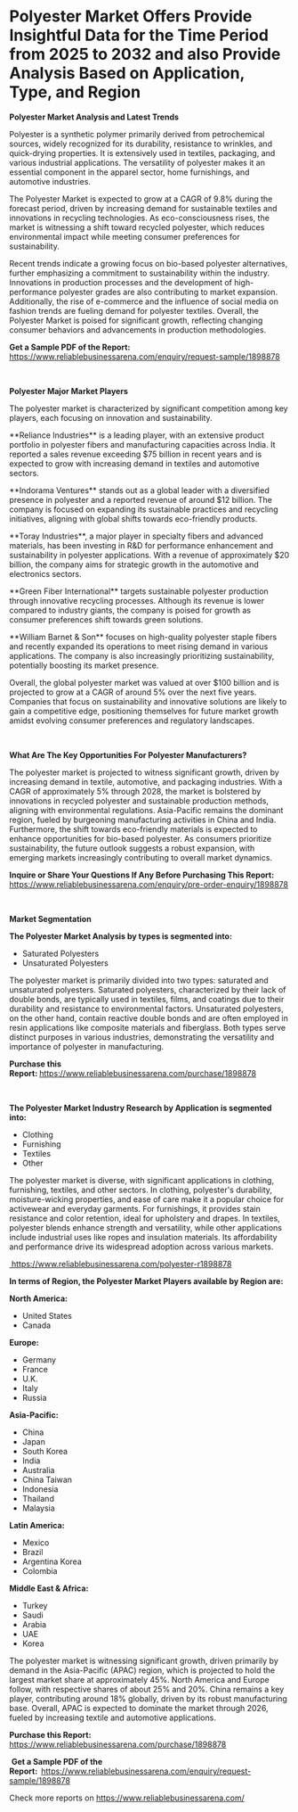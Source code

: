 <p><h1>Polyester Market Offers Provide Insightful Data for the Time Period from 2025 to 2032 and also Provide Analysis Based on Application, Type, and Region</h1></p><p><strong>Polyester Market Analysis and Latest Trends</strong></p>
<p><p>Polyester is a synthetic polymer primarily derived from petrochemical sources, widely recognized for its durability, resistance to wrinkles, and quick-drying properties. It is extensively used in textiles, packaging, and various industrial applications. The versatility of polyester makes it an essential component in the apparel sector, home furnishings, and automotive industries.</p><p>The Polyester Market is expected to grow at a CAGR of 9.8% during the forecast period, driven by increasing demand for sustainable textiles and innovations in recycling technologies. As eco-consciousness rises, the market is witnessing a shift toward recycled polyester, which reduces environmental impact while meeting consumer preferences for sustainability.</p><p>Recent trends indicate a growing focus on bio-based polyester alternatives, further emphasizing a commitment to sustainability within the industry. Innovations in production processes and the development of high-performance polyester grades are also contributing to market expansion. Additionally, the rise of e-commerce and the influence of social media on fashion trends are fueling demand for polyester textiles. Overall, the Polyester Market is poised for significant growth, reflecting changing consumer behaviors and advancements in production methodologies.</p></p>
<p><strong>Get a Sample PDF of the Report:&nbsp;</strong> <a href="https://www.reliablebusinessarena.com/enquiry/request-sample/1898878?utm_campaign=3181&utm_medium=2&utm_source=Github&utm_content=ia&utm_term=31032025&utm_id=polyester">https://www.reliablebusinessarena.com/enquiry/request-sample/1898878</a></p>
<p>&nbsp;</p>
<p><strong>Polyester Major Market Players</strong></p>
<p><p>The polyester market is characterized by significant competition among key players, each focusing on innovation and sustainability. </p><p>**Reliance Industries** is a leading player, with an extensive product portfolio in polyester fibers and manufacturing capacities across India. It reported a sales revenue exceeding $75 billion in recent years and is expected to grow with increasing demand in textiles and automotive sectors.</p><p>**Indorama Ventures** stands out as a global leader with a diversified presence in polyester and a reported revenue of around $12 billion. The company is focused on expanding its sustainable practices and recycling initiatives, aligning with global shifts towards eco-friendly products.</p><p>**Toray Industries**, a major player in specialty fibers and advanced materials, has been investing in R&D for performance enhancement and sustainability in polyester applications. With a revenue of approximately $20 billion, the company aims for strategic growth in the automotive and electronics sectors.</p><p>**Green Fiber International** targets sustainable polyester production through innovative recycling processes. Although its revenue is lower compared to industry giants, the company is poised for growth as consumer preferences shift towards green solutions.</p><p>**William Barnet & Son** focuses on high-quality polyester staple fibers and recently expanded its operations to meet rising demand in various applications. The company is also increasingly prioritizing sustainability, potentially boosting its market presence.</p><p>Overall, the global polyester market was valued at over $100 billion and is projected to grow at a CAGR of around 5% over the next five years. Companies that focus on sustainability and innovative solutions are likely to gain a competitive edge, positioning themselves for future market growth amidst evolving consumer preferences and regulatory landscapes.</p></p>
<p>&nbsp;</p>
<p><strong>What Are The Key Opportunities For Polyester Manufacturers?</strong></p>
<p><p>The polyester market is projected to witness significant growth, driven by increasing demand in textile, automotive, and packaging industries. With a CAGR of approximately 5% through 2028, the market is bolstered by innovations in recycled polyester and sustainable production methods, aligning with environmental regulations. Asia-Pacific remains the dominant region, fueled by burgeoning manufacturing activities in China and India. Furthermore, the shift towards eco-friendly materials is expected to enhance opportunities for bio-based polyester. As consumers prioritize sustainability, the future outlook suggests a robust expansion, with emerging markets increasingly contributing to overall market dynamics.</p></p>
<p><strong>Inquire or Share Your Questions If Any Before Purchasing This Report:</strong> <a href="https://www.reliablebusinessarena.com/enquiry/pre-order-enquiry/1898878?utm_campaign=3181&utm_medium=2&utm_source=Github&utm_content=ia&utm_term=31032025&utm_id=polyester">https://www.reliablebusinessarena.com/enquiry/pre-order-enquiry/1898878</a></p>
<p>&nbsp;</p>
<p><strong>Market Segmentation</strong></p>
<p><strong>The Polyester Market Analysis by types is segmented into:</strong></p>
<p><ul><li>Saturated Polyesters</li><li>Unsaturated Polyesters</li></ul></p>
<p><p>The polyester market is primarily divided into two types: saturated and unsaturated polyesters. Saturated polyesters, characterized by their lack of double bonds, are typically used in textiles, films, and coatings due to their durability and resistance to environmental factors. Unsaturated polyesters, on the other hand, contain reactive double bonds and are often employed in resin applications like composite materials and fiberglass. Both types serve distinct purposes in various industries, demonstrating the versatility and importance of polyester in manufacturing.</p></p>
<p><strong>Purchase this Report:&nbsp;</strong><a href="https://www.reliablebusinessarena.com/purchase/1898878?utm_campaign=3181&utm_medium=2&utm_source=Github&utm_content=ia&utm_term=31032025&utm_id=polyester">https://www.reliablebusinessarena.com/purchase/1898878</a></p>
<p>&nbsp;</p>
<p><strong>The Polyester Market Industry Research by Application is segmented into:</strong></p>
<p><ul><li>Clothing</li><li>Furnishing</li><li>Textiles</li><li>Other</li></ul></p>
<p><p>The polyester market is diverse, with significant applications in clothing, furnishing, textiles, and other sectors. In clothing, polyester's durability, moisture-wicking properties, and ease of care make it a popular choice for activewear and everyday garments. For furnishings, it provides stain resistance and color retention, ideal for upholstery and drapes. In textiles, polyester blends enhance strength and versatility, while other applications include industrial uses like ropes and insulation materials. Its affordability and performance drive its widespread adoption across various markets.</p></p>
<p><a href="https://www.reliablebusinessarena.com/polyester-r1898878?utm_campaign=3181&utm_medium=2&utm_source=Github&utm_content=ia&utm_term=31032025&utm_id=polyester">&nbsp;https://www.reliablebusinessarena.com/polyester-r1898878</a></p>
<p><strong>In terms of Region, the Polyester Market Players available by Region are:</strong></p>
<p>
    <p> <strong> North America: </strong>
        <ul>
            <li>United States</li>
            <li>Canada</li>
        </ul>
        </p> 
    <p> <strong> Europe: </strong>
        <ul>
            <li>Germany</li>
            <li>France</li>
            <li>U.K.</li>
            <li>Italy</li>
            <li>Russia</li>
        </ul>
        </p> 
    <p> <strong> Asia-Pacific: </strong>
        <ul>
            <li>China</li>
            <li>Japan</li>
            <li>South Korea</li>
            <li>India</li>
            <li>Australia</li>
            <li>China Taiwan</li>
            <li>Indonesia</li>
            <li>Thailand</li>
            <li>Malaysia</li>
        </ul>
        </p> 
    <p> <strong> Latin America: </strong>
        <ul>
            <li>Mexico</li>
            <li>Brazil</li>
            <li>Argentina Korea</li>
            <li>Colombia</li>
        </ul>
        </p> 
    <p> <strong> Middle East & Africa: </strong>
        <ul>
            <li>Turkey</li>
            <li>Saudi</li>
            <li>Arabia</li>
            <li>UAE</li>
            <li>Korea</li>
        </ul>
    </p>
    </p>
<p><p>The polyester market is witnessing significant growth, driven primarily by demand in the Asia-Pacific (APAC) region, which is projected to hold the largest market share at approximately 45%. North America and Europe follow, with respective shares of about 25% and 20%. China remains a key player, contributing around 18% globally, driven by its robust manufacturing base. Overall, APAC is expected to dominate the market through 2026, fueled by increasing textile and automotive applications.</p></p>
<p><strong>Purchase this Report: </strong><a href="https://www.reliablebusinessarena.com/purchase/1898878?utm_campaign=3181&utm_medium=2&utm_source=Github&utm_content=ia&utm_term=31032025&utm_id=polyester">https://www.reliablebusinessarena.com/purchase/1898878</a></p>
<p>&nbsp;<strong>Get a Sample PDF of the Report:&nbsp;&nbsp;</strong><a href="https://www.reliablebusinessarena.com/enquiry/request-sample/1898878?utm_campaign=3181&utm_medium=2&utm_source=Github&utm_content=ia&utm_term=31032025&utm_id=polyester">https://www.reliablebusinessarena.com/enquiry/request-sample/1898878</a></p>
<p><strong></strong></p>
<p>Check more reports on <a href="https://www.reliablebusinessarena.com/?utm_campaign=3181&utm_medium=2&utm_source=Github&utm_content=ia&utm_term=31032025&utm_id=polyester">https://www.reliablebusinessarena.com/</a></p>